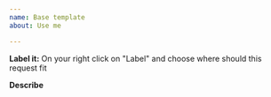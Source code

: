 ```yaml
---
name: Base template
about: Use me

---
```


**Label it:**
On your right click on "Label" and choose where should this request fit

**Describe**
